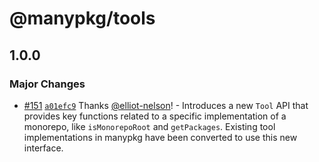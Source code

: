 # @manypkg/tools

## 1.0.0
### Major Changes



- [#151](https://github.com/Thinkmill/manypkg/pull/151) [`a01efc9`](https://github.com/Thinkmill/manypkg/commit/a01efc9c25900b7d21b6d517a2021b021f8b3922) Thanks [@elliot-nelson](https://github.com/elliot-nelson)! - Introduces a new `Tool` API that provides key functions related to a specific implementation of a monorepo, like `isMonorepoRoot` and `getPackages`. Existing tool implementations in manypkg have been converted to use this new interface.
